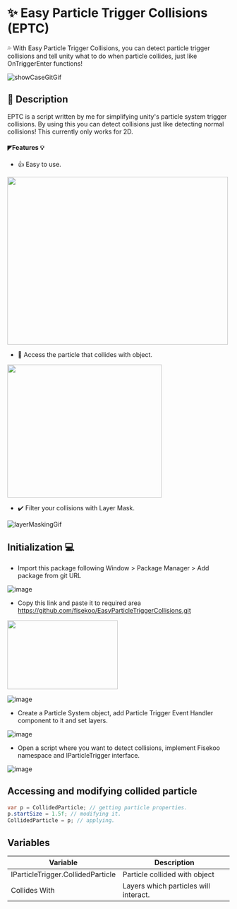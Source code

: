 # :sparkles: Easy Particle Trigger Collisions (EPTC)
:sweat_drops: With Easy Particle Trigger Collisions, you can detect particle trigger collisions and tell unity what to do when particle collides, just like OnTriggerEnter functions!

![showCaseGitGif](https://user-images.githubusercontent.com/82342866/204170755-52d1e433-0a47-467a-98b0-0a01d7c38ec4.gif)

## :scroll: Description
EPTC is a script written by me for simplifying unity's particle system trigger collisions. By using this you can detect collisions just like detecting normal collisions! This currently only works for 2D.

#### ◤Features :bulb:
+ 👍 Easy to use.

<img src="https://user-images.githubusercontent.com/82342866/204167896-795147c9-15a3-47b1-b103-907cfc4baad1.gif" width="500" height="380,83"/>

+ :stars: Access the particle that collides with object.

<img src="https://user-images.githubusercontent.com/82342866/204168428-83efa730-49bb-468c-9b9d-c2d9ee4e9e2c.gif" width="350" height="301"/>

+ ✔️ Filter your collisions with Layer Mask.

![layerMaskingGif](https://user-images.githubusercontent.com/82342866/204168922-d55390cb-8d49-4075-b5dd-7453f88b99f6.gif)

## Initialization 💻
+ Import this package following Window > Package Manager > Add package from git URL

![image](https://user-images.githubusercontent.com/82342866/204181218-fec8ba47-8ab4-4cf6-b599-c74e67713226.png)

+ Copy this link and paste it to required area https://github.com/fisekoo/EasyParticleTriggerCollisions.git

<img src="https://user-images.githubusercontent.com/82342866/204181517-9c40e895-8211-4bbb-812a-1e360b6baeda.png" width="250" height="156,83"/>

![image](https://user-images.githubusercontent.com/82342866/204181693-9b20694d-4750-4f83-a1f8-22d801faa4e7.png)

+ Create a Particle System object, add Particle Trigger Event Handler component to it and set layers.

![image](https://user-images.githubusercontent.com/82342866/204169283-b83c06fd-f59b-40cd-ae49-4e2c19919c8d.png)

+ Open a script where you want to detect collisions, implement Fisekoo namespace and IParticleTrigger interface.

![image](https://user-images.githubusercontent.com/82342866/204180681-56ef4ab5-c977-4d1f-ae3a-dfdf8d9fbcb1.png)


## Accessing and modifying collided particle
```csharp
var p = CollidedParticle; // getting particle properties.
p.startSize = 1.5f; // modifying it.
CollidedParticle = p; // applying.
```

## Variables
| Variable | Description |
| --- | --- |
| IParticleTrigger.CollidedParticle | Particle collided with object |
| Collides With | Layers which particles will interact. |
